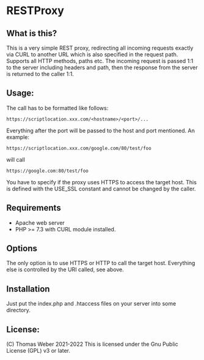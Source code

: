 # RESTProxy

## What is this?
This is a very simple REST proxy, redirecting all incoming requests exactly via CURL to another URL which is also specified in the request path. Supports all HTTP methods, paths etc. The incoming request is passed 1:1 to the server including headers and path, then the response from the server is returned to the caller 1:1.

## Usage:
The call has to be formatted like follows:

	https://scriptlocation.xxx.com/<hostname>/<port>/...

Everything after the port will be passed to the host and port mentioned. An example:
 
	https://scriptlocation.xxx.com/google.com/80/test/foo

will call

	https://google.com:80/test/foo
 
You have to specify if the proxy uses HTTPS to access the target host. This is defined with the USE_SSL constant and cannot be 
changed by the caller.

## Requirements
- Apache web server
- PHP >= 7.3 with CURL module installed.

## Options
The only option is to use HTTPS or HTTP to call the target host. Everything else is controlled by the URI called, see above.

## Installation
Just put the index.php and .htaccess files on your server into some directory.

## License:
(C) Thomas Weber 2021-2022
This is licensed under the Gnu Public License (GPL) v3 or later.    
